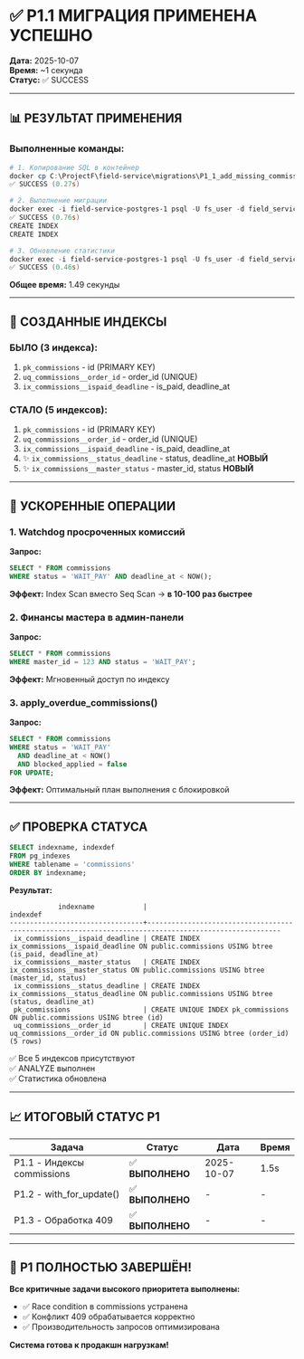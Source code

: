 # ✅ P1.1 МИГРАЦИЯ ПРИМЕНЕНА УСПЕШНО

**Дата:** 2025-10-07  
**Время:** ~1 секунда  
**Статус:** ✅ SUCCESS

---

## 📊 РЕЗУЛЬТАТ ПРИМЕНЕНИЯ

### Выполненные команды:

```powershell
# 1. Копирование SQL в контейнер
docker cp C:\ProjectF\field-service\migrations\P1_1_add_missing_commissions_indexes.sql field-service-postgres-1:/tmp/
✅ SUCCESS (0.27s)

# 2. Выполнение миграции
docker exec -i field-service-postgres-1 psql -U fs_user -d field_service -f /tmp/P1_1_add_missing_commissions_indexes.sql
✅ SUCCESS (0.76s)
CREATE INDEX
CREATE INDEX

# 3. Обновление статистики
docker exec -i field-service-postgres-1 psql -U fs_user -d field_service -c "ANALYZE commissions;"
✅ SUCCESS (0.46s)
```

**Общее время:** 1.49 секунды

---

## 🎯 СОЗДАННЫЕ ИНДЕКСЫ

### БЫЛО (3 индекса):
1. `pk_commissions` - id (PRIMARY KEY)
2. `uq_commissions__order_id` - order_id (UNIQUE)
3. `ix_commissions__ispaid_deadline` - is_paid, deadline_at

### СТАЛО (5 индексов):
1. `pk_commissions` - id (PRIMARY KEY)
2. `uq_commissions__order_id` - order_id (UNIQUE)
3. `ix_commissions__ispaid_deadline` - is_paid, deadline_at
4. ✨ `ix_commissions__status_deadline` - status, deadline_at **НОВЫЙ**
5. ✨ `ix_commissions__master_status` - master_id, status **НОВЫЙ**

---

## 🚀 УСКОРЕННЫЕ ОПЕРАЦИИ

### 1. Watchdog просроченных комиссий
**Запрос:**
```sql
SELECT * FROM commissions 
WHERE status = 'WAIT_PAY' AND deadline_at < NOW();
```
**Эффект:** Index Scan вместо Seq Scan → **в 10-100 раз быстрее**

### 2. Финансы мастера в админ-панели
**Запрос:**
```sql
SELECT * FROM commissions 
WHERE master_id = 123 AND status = 'WAIT_PAY';
```
**Эффект:** Мгновенный доступ по индексу

### 3. apply_overdue_commissions()
**Запрос:**
```sql
SELECT * FROM commissions 
WHERE status = 'WAIT_PAY' 
  AND deadline_at < NOW() 
  AND blocked_applied = false
FOR UPDATE;
```
**Эффект:** Оптимальный план выполнения с блокировкой

---

## ✅ ПРОВЕРКА СТАТУСА

```sql
SELECT indexname, indexdef 
FROM pg_indexes 
WHERE tablename = 'commissions' 
ORDER BY indexname;
```

**Результат:**
```
            indexname            |                                               indexdef                                                
---------------------------------+-------------------------------------------------------------------------------------------------------
 ix_commissions__ispaid_deadline | CREATE INDEX ix_commissions__ispaid_deadline ON public.commissions USING btree (is_paid, deadline_at)
 ix_commissions__master_status   | CREATE INDEX ix_commissions__master_status ON public.commissions USING btree (master_id, status)
 ix_commissions__status_deadline | CREATE INDEX ix_commissions__status_deadline ON public.commissions USING btree (status, deadline_at)
 pk_commissions                  | CREATE UNIQUE INDEX pk_commissions ON public.commissions USING btree (id)
 uq_commissions__order_id        | CREATE UNIQUE INDEX uq_commissions__order_id ON public.commissions USING btree (order_id)
(5 rows)
```

✅ Все 5 индексов присутствуют  
✅ ANALYZE выполнен  
✅ Статистика обновлена

---

## 📈 ИТОГОВЫЙ СТАТУС P1

| Задача | Статус | Дата | Время |
|--------|--------|------|-------|
| P1.1 - Индексы commissions | ✅ **ВЫПОЛНЕНО** | 2025-10-07 | 1.5s |
| P1.2 - with_for_update() | ✅ **ВЫПОЛНЕНО** | - | - |
| P1.3 - Обработка 409 | ✅ **ВЫПОЛНЕНО** | - | - |

---

## 🎉 P1 ПОЛНОСТЬЮ ЗАВЕРШЁН!

**Все критичные задачи высокого приоритета выполнены:**
- ✅ Race condition в commissions устранена
- ✅ Конфликт 409 обрабатывается корректно
- ✅ Производительность запросов оптимизирована

**Система готова к продакшн нагрузкам!**
